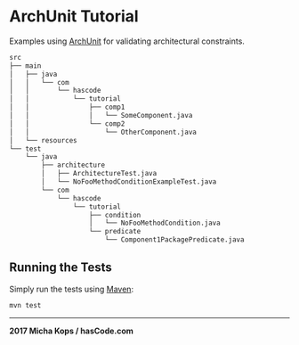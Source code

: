 # ArchUnit Tutorial

Examples using [ArchUnit] for validating architectural constraints.

```bash
src
├── main
│   ├── java
│   │   └── com
│   │       └── hascode
│   │           └── tutorial
│   │               ├── comp1
│   │               │   └── SomeComponent.java
│   │               └── comp2
│   │                   └── OtherComponent.java
│   └── resources
└── test
    └── java
        ├── architecture
        │   ├── ArchitectureTest.java
        │   └── NoFooMethodConditionExampleTest.java
        └── com
            └── hascode
                └── tutorial
                    ├── condition
                    │   └── NoFooMethodCondition.java
                    └── predicate
                        └── Component1PackagePredicate.java
```

## Running the Tests

Simply run the tests using [Maven]:

```bash
mvn test
```

------

**2017 Micha Kops / hasCode.com**

   [ArchUnit]:https://github.com/TNG/ArchUnit
   [Maven]:http://maven.apache.org/